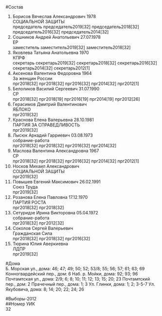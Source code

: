#Состав  
1. Борисов Вячеслав Александрович 1978  
    СОЦИАЛЬНОЙ ЗАЩИТЫ  
    председатель председатель2019[32] председатель2018[32] председатель2016[32] председатель2014[32]  
2. Сошников Андрей Анатольевич 27.07.1978  
    ЕР  
    заместитель заместитель2019[32] заместитель2018[32]  
3. Яковлева Татьяна Анатольевна 1970  
    КПРФ  
    секретарь секретарь2019[32] секретарь2018[32] секретарь2016[32] секретарь2014[32] секретарь2012[1]  
4. Аксенова Валентина Федоровна 1964  
    За женщин России  
    прг2018[32] прг2018[32] прг2016[32] прг2014[32] прг2012[1]  
5. Белоликов Василий Сергеевич 31.07.1990  
    СР  
    прг2018[32] прг2018[19] прг2016[19] прг2014[19] прг2012[26]  
6. Герасимов Дмитрий Валентинович  
    ЯБЛОКО  
    прг2019[32]  
7. Краснова Елена Валерьевна 28.10.1981  
    ПАРТИЯ ЗА СПРАВЕДЛИВОСТЬ  
    прг2019[32]  
8. Лысюк Аркадий Гарриевич 03.08.1973  
    собрание-работа  
    прг2018[32] прг2018[32] прг2016[32] прг2014[32]  
9. Маслова Валентина Александровна 1967  
    СР  
    прг2018[32] прг2018[32] прг2016[32] прг2014[32] прг2012[1]  
10. Носков Михаил Александрович  
    СОЦИАЛЬНОЙ ЗАЩИТЫ  
    прг2019[32]  
11. Повышев Евгений Максимович 26.02.1991  
    Союз Труда  
    прг2019[32]  
12. Розанова Елена Павловна 17.12.1970  
    ПАРТИЯ РОСТА  
    прг2018[32] прг2018[32]  
13. Сетуридзе Ирина Викторовна 05.04.1972  
    собрание-работа  
    прг2018[32] прг2012[32]  
14. Соколов Сергей Валерьевич  
    Гражданская Сила  
    прг2018[32] прг2018[32] прг2016[32]  
15. Тюрина Юлия Аверкиевна  
    ЛДПР  
    прг2019[32]  
  
#Дома  
Б. Морская ул., дома: 46; 47; 49; 50; 52; 53/8; 55; 56; 57; 61; 63; 69 Конногвардейский пер., дом: 6 Наб. р. Мойки, дома: 92; 93; 96 Почтамтская ул., дома: 2/9; 6; 8; 10; 11; 12; 13; 15; 20; 23 Почтамтский пер., дом: 2 Прачечный пер., дома: 1; 3 Ул. Глинки, дома: 1; 2; 3-5-7 Ул. Якубовича, дома: 8; 14; 20; 22; 24; 26  
  
#Выборы-2012  
##Номер УИК  
32  
